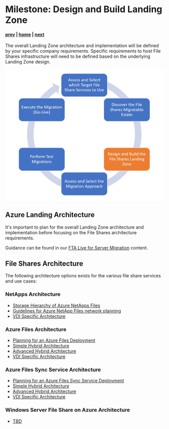 # Milestone: Design and Build Landing Zone

#### [prev](./scan.md) | [home](./readme.md)  | [next](./replication.md)

The overall Landing Zone architecture and implementation will be defined by your specific company requirements. Specific requirements to host File Shares infrastructure will need to be defined based on the underlying Landing Zone design.

![Concept Diagram](./png/FileSharesMigration-workflow-Milestone3.JPG)
## Azure Landing Architecture
It's important to plan for the overall Landing Zone architecture and implementation before focusing on the File Shares architecture requirements.

Guidance can be found in our [FTA Live for Server Migration](../server-migration/landingzone.md) content. 
## File Shares Architecture
The following architecture options exists for the various file share services and use cases:
### **NetApps Architecture**
- [Storage Hierarchy of Azure NetApps Files](https://docs.microsoft.com/en-us/azure/azure-netapp-files/azure-netapp-files-understand-storage-hierarchy)
-  [Guidelines for Azure NetApp Files network planning](https://docs.microsoft.com/en-us/azure/azure-netapp-files/azure-netapp-files-network-topologies)
- [VDI Specific Architecture](https://docs.microsoft.com/en-us/azure/architecture/example-scenario/wvd/windows-virtual-desktop)

### **Azure Files Architecture**
- [Planning for an Azure Files Deployment](https://docs.microsoft.com/en-us/azure/storage/files/storage-files-planning)
- [Simple Hybrid Architecture](https://docs.microsoft.com/en-us/azure/architecture/hybrid/azure-file-share)
- [Advanced Hybrid Architecture](https://docs.microsoft.com/en-us/azure/architecture/example-scenario/hybrid/azure-files-on-premises-authentication)
- [VDI Specific Architecture](https://docs.microsoft.com/en-us/azure/architecture/example-scenario/wvd/windows-virtual-desktop)
### **Azure Files Sync Service Architecture**
- [Planning for an Azure Files Sync Service Deployment](https://docs.microsoft.com/en-us/azure/storage/file-sync/file-sync-planning)
- [Simple Hybrid Architecture](https://docs.microsoft.com/en-us/azure/architecture/hybrid/hybrid-file-services)
- [Advanced Hybrid Architecture](https://docs.microsoft.com/en-us/azure/architecture/hybrid/azure-files-private)
- [VDI Specific Architecture](https://docs.microsoft.com/en-us/azure/architecture/example-scenario/hybrid/hybrid-file-share-dr-remote-local-branch-workers)

### **Windows Server File Share on Azure Architecture**

- [TBD]()
